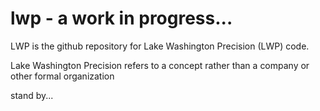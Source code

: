 # lwp - a work in progress...

LWP is the github repository for Lake Washington Precision (LWP) code.

Lake Washington Precision refers to a concept rather than a company or other formal organization

stand by...
